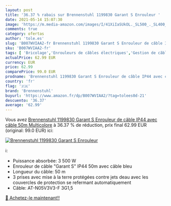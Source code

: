 ```yaml
---
layout: post
title: '36.37 % rabais sur Brennenstuhl 1199830 Garant S Enrouleur '
date: 2021-05-14 15:07:30
image: 'https://m.media-amazon.com/images/I/41XiIaSUkOL._SL500_._SL400_.jpg'
comments: true
category: ofertas
author: 'tole.es'
slug: 'B007WVIAA2-fr Brennenstuhl 1199830 Garant S Enrouleur de câble IP44 avec...'
sku: 'B007WVIAA2-fr'
tags: [ 'Bricolage','Enrouleurs de câbles électriques','Gestion de câbles électriques','brennenstuhl','Électricité', ]
actualPrice: 62.99 EUR
currency: EUR
price: 62.99
comparePrice: 99.0 EUR
prodname: 'Brennenstuhl 1199830 Garant S Enrouleur de câble IP44 avec câble 50m Multicolore'
country: 'fr'
flag: '🇫🇷'
brand: 'Brennenstuhl'
buyurl: 'https://www.amazon.fr/dp/B007WVIAA2/?tag=tolees0d-21'
descuento: '36.37'
average: '62.99'
---
```


Vous avez [Brennenstuhl 1199830 Garant S Enrouleur de câble IP44 avec câble 50m Multicolore](https://www.amazon.fr/dp/B007WVIAA2/?tag=tolees0d-21)  à  36.37 % de réduction, prix final  62.99 EUR (original: 99.0 EUR) ici:

[![Brennenstuhl 1199830 Garant S Enrouleur ](https://m.media-amazon.com/images/I/41XiIaSUkOL._SL500_._SL400_.jpg)](https://www.amazon.fr/dp/B007WVIAA2/?tag=tolees0d-21)

ℹ️:

- Puissance absorbée: 3 500 W
- Enrouleur de câble "Garant S" IP44 50m avec câble bleu
- Longueur du câble: 50 m
- 3 prises avec mise à la terre protégées contre jets deau avec les couvercles de protection se refermant automatiquement
- Câble: AT-N05V3V3-F 3G1,5

[🛒 Achetez-le maintenant!!](https://www.amazon.fr/dp/B007WVIAA2/?tag=tolees0d-21)
